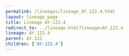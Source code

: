 ```yaml
---
permalink: /lineages/lineage_AY.122.4.html
layout: lineage_page
title: Lineage AY.122.4
redirect_to: ../lineage.html?lineage=AY.122.4
lineage: AY.122.4
parent: AY.122
children: ['AY.122.4']
---
```

